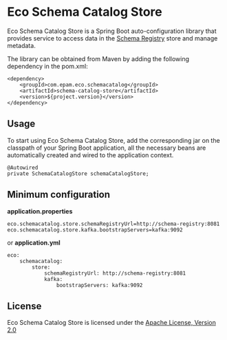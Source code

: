 # Eco Schema Catalog Store

Eco Schema Catalog Store is a Spring Boot auto-configuration library that provides service to access data in the [Schema Registry](https://www.confluent.io/confluent-schema-registry/) store and manage metadata.

The library can be obtained from Maven by adding the following dependency in the pom.xml:

```
<dependency>
    <groupId>com.epam.eco.schemacatalog</groupId>
    <artifactId>schema-catalog-store</artifactId>
    <version>${project.version}</version>
</dependency>

```

## Usage

To start using Eco Schema Catalog Store, add the corresponding jar on the classpath of your Spring Boot application, all the necessary beans are automatically created and wired to the application context.
```
@Autowired
private SchemaCatalogStore schemaCatalogStore;
```

## Minimum configuration

**application.properties**
```
eco.schemacatalog.store.schemaRegistryUrl=http://schema-registry:8081
eco.schemacatalog.store.kafka.bootstrapServers=kafka:9092
```

or **application.yml**
```
eco:
    schemacatalog:
        store:
            schemaRegistryUrl: http://schema-registry:8081
            kafka:
                bootstrapServers: kafka:9092
```

## License

Eco Schema Catalog Store is licensed under the [Apache License, Version 2.0](https://www.apache.org/licenses/LICENSE-2.0)
